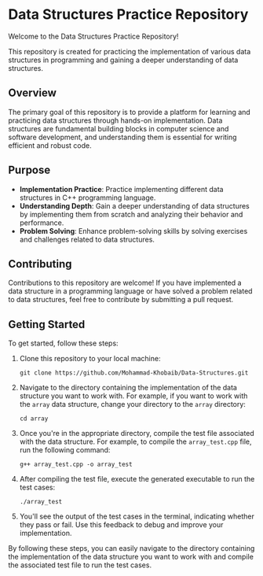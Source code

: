 # Data Structures Practice Repository

Welcome to the Data Structures Practice Repository!

This repository is created for practicing the implementation of various data structures in programming and gaining a deeper understanding of data structures.

## Overview

The primary goal of this repository is to provide a platform for learning and practicing data structures through hands-on implementation. Data structures are fundamental building blocks in computer science and software development, and understanding them is essential for writing efficient and robust code.

## Purpose

- **Implementation Practice**: Practice implementing different data structures in C++ programming language.
- **Understanding Depth**: Gain a deeper understanding of data structures by implementing them from scratch and analyzing their behavior and performance.
- **Problem Solving**: Enhance problem-solving skills by solving exercises and challenges related to data structures.

## Contributing

Contributions to this repository are welcome! If you have implemented a data structure in a programming language or have solved a problem related to data structures, feel free to contribute by submitting a pull request.

## Getting Started

To get started, follow these steps:

1. Clone this repository to your local machine:
   ```
   git clone https://github.com/Mohammad-Khobaib/Data-Structures.git
   ```

2. Navigate to the directory containing the implementation of the data structure you want to work with. For example, if you want to work with the `array` data structure, change your directory to the `array` directory:
   ```
   cd array
   ```

3. Once you're in the appropriate directory, compile the test file associated with the data structure. For example, to compile the `array_test.cpp` file, run the following command:
   ```
   g++ array_test.cpp -o array_test
   ```

4. After compiling the test file, execute the generated executable to run the test cases:
   ```
   ./array_test
   ```

5. You'll see the output of the test cases in the terminal, indicating whether they pass or fail. Use this feedback to debug and improve your implementation.

By following these steps, you can easily navigate to the directory containing the implementation of the data structure you want to work with and compile the associated test file to run the test cases.
